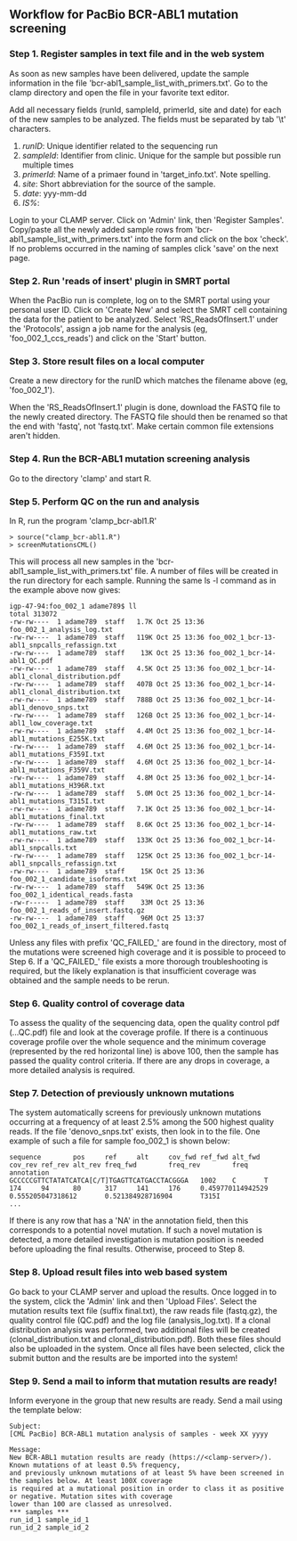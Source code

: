 ## Workflow for PacBio BCR-ABL1 mutation screening

### Step 1. Register samples in text file and in the web system
As soon as new samples have been delivered, update the sample information in the file 'bcr-abl1_sample_list_with_primers.txt'. Go to the clamp directory and open the file in your favorite text editor.

Add all necessary fields (runId, sampleId, primerId, site and date) for each of the new samples to be analyzed. The fields must be separated by tab '\t' characters.
1. _runID_: Unique identifier related to the sequencing run
2. _sampleId_: Identifier from clinic. Unique for the sample but possible run multiple times
3. _primerId_: Name of a primaer found in 'target_info.txt'. Note spelling.
4. _site_: Short abbreviation for the source of the sample.
5. _date_: yyy-mm-dd
6. _IS%_: 

Login to your CLAMP server. Click on 'Admin' link, then 'Register Samples'. Copy/paste all the newly added sample rows from 'bcr-abl1_sample_list_with_primers.txt' into the form and click on the box 'check'. If no problems occurred in the naming of samples click 'save' on the next page.


### Step 2. Run 'reads of insert' plugin in SMRT portal
When the PacBio run is complete, log on to the SMRT portal using your personal user ID. Click on 'Create New' and select the SMRT cell containing the data for the patient to be analyzed. Select 'RS_ReadsOfInsert.1' under the 'Protocols', assign a job name for the analysis (eg, 'foo_002_1_ccs_reads') and click on the 'Start' button. 


### Step 3. Store result files on a local computer
Create a new directory for the runID which matches the filename above (eg, 'foo_002_1').

When the 'RS_ReadsOfInsert.1' plugin is done, download the FASTQ file to the newly created directory. The FASTQ file should then be renamed so that the end with 'fastq', not 'fastq.txt'. Make certain common file extensions aren't hidden.


### Step 4. Run the BCR-ABL1 mutation screening analysis
Go to the directory 'clamp' and start R.

### Step 5. Perform QC on the run and analysis
In R, run the program 'clamp_bcr-abl1.R'
``` 
> source("clamp_bcr-abl1.R")
> screenMutationsCML()
```
This will process all new samples in the 'bcr-abl1_sample_list_with_primers.txt' file. A number of files will be created in the run directory for each sample. Running the same ls -l command as in the example above now gives:
```
igp-47-94:foo_002_1 adame789$ ll
total 313072
-rw-rw----  1 adame789  staff   1.7K Oct 25 13:36 foo_002_1_analysis_log.txt
-rw-rw----  1 adame789  staff   119K Oct 25 13:36 foo_002_1_bcr-13-abl1_snpcalls_refassign.txt
-rw-rw----  1 adame789  staff    13K Oct 25 13:36 foo_002_1_bcr-14-abl1_QC.pdf
-rw-rw----  1 adame789  staff   4.5K Oct 25 13:36 foo_002_1_bcr-14-abl1_clonal_distribution.pdf
-rw-rw----  1 adame789  staff   407B Oct 25 13:36 foo_002_1_bcr-14-abl1_clonal_distribution.txt
-rw-rw----  1 adame789  staff   788B Oct 25 13:36 foo_002_1_bcr-14-abl1_denovo_snps.txt
-rw-rw----  1 adame789  staff   126B Oct 25 13:36 foo_002_1_bcr-14-abl1_low_coverage.txt
-rw-rw----  1 adame789  staff   4.4M Oct 25 13:36 foo_002_1_bcr-14-abl1_mutations_E255K.txt
-rw-rw----  1 adame789  staff   4.6M Oct 25 13:36 foo_002_1_bcr-14-abl1_mutations_F359I.txt
-rw-rw----  1 adame789  staff   4.6M Oct 25 13:36 foo_002_1_bcr-14-abl1_mutations_F359V.txt
-rw-rw----  1 adame789  staff   4.8M Oct 25 13:36 foo_002_1_bcr-14-abl1_mutations_H396R.txt
-rw-rw----  1 adame789  staff   5.0M Oct 25 13:36 foo_002_1_bcr-14-abl1_mutations_T315I.txt
-rw-rw----  1 adame789  staff   7.1K Oct 25 13:36 foo_002_1_bcr-14-abl1_mutations_final.txt
-rw-rw----  1 adame789  staff   8.6K Oct 25 13:36 foo_002_1_bcr-14-abl1_mutations_raw.txt
-rw-rw----  1 adame789  staff   133K Oct 25 13:36 foo_002_1_bcr-14-abl1_snpcalls.txt
-rw-rw----  1 adame789  staff   125K Oct 25 13:36 foo_002_1_bcr-14-abl1_snpcalls_refassign.txt
-rw-rw----  1 adame789  staff    15K Oct 25 13:36 foo_002_1_candidate_isoforms.txt
-rw-rw----  1 adame789  staff   549K Oct 25 13:36 foo_002_1_identical_reads.fasta
-rw-r-----  1 adame789  staff    33M Oct 25 13:36 foo_002_1_reads_of_insert.fastq.gz
-rw-rw----  1 adame789  staff    96M Oct 25 13:37 foo_002_1_reads_of_insert_filtered.fastq
```
Unless any files with prefix 'QC_FAILED_' are found in the directory, most of the mutations were screened high coverage and it is possible to proceed to Step 6. If a 'QC_FAILED_' file exists a more thorough troubleshooting is required, but the likely explanation is that insufficient coverage was obtained and the sample needs to be rerun.

### Step 6. Quality control of coverage data
To assess the quality of the sequencing data, open the quality control pdf (...QC.pdf) file and look at the coverage profile. If there is a continuous coverage profile over the whole sequence and the minimum coverage (represented by the red horizontal line) is above 100, then the sample has passed the quality control criteria. If there are any drops in coverage, a more detailed analysis is required.

### Step 7. Detection of previously unknown mutations
The system automatically screens for previously unknown mutations occurring at a frequency of at least 2.5% among the 500 highest quality reads. If the file 'denovo_snps.txt' exists, then look in to the file. One example of such a file for sample foo_002_1 is shown below:
```
sequence        pos     ref     alt     cov_fwd ref_fwd alt_fwd cov_rev ref_rev alt_rev freq_fwd        freq_rev        freq    annotation
GCCCCCGTTCTATATCATCA[C/T]TGAGTTCATGACCTACGGGA   1002    C       T       174     94      80      317     141     176     0.459770114942529       0.555205047318612       0.521384928716904       T315I
...
```
If there is any row that has a 'NA' in the annotation field, then this corresponds to a potential novel mutation. If such a novel mutation is detected, a more detailed investigation is mutation position is needed before uploading the final results. Otherwise, proceed to Step 8.

### Step 8. Upload result files into web based system
Go back to your CLAMP server and upload the results. Once logged in to the system, click the 'Admin' link and then 'Upload Files'. Select the mutation results text file (suffix final.txt), the raw reads file (fastq.gz), the quality control file (QC.pdf) and the log file (analysis_log.txt). If a clonal distribution analysis was performed, two additional files will be created (clonal_distribution.txt and clonal_distribution.pdf). Both these files should also be uploaded in the system. Once all files have been selected, click the submit button and the results are be imported into the system!

### Step 9. Send a mail to inform that mutation results are ready! 
Inform everyone in the group that new results are ready. Send a mail using the template below:
```
Subject: 
[CML PacBio] BCR-ABL1 mutation analysis of samples - week XX yyyy
```
```
Message: 
New BCR-ABL1 mutation results are ready (https://<clamp-server>/). Known mutations of at least 0.5% frequency, 
and previously unknown mutations of at least 5% have been screened in the samples below. At least 100X coverage
is required at a mutational position in order to class it as positive or negative. Mutation sites with coverage
lower than 100 are classed as unresolved.
*** samples ***
run_id_1 sample_id_1
run_id_2 sample_id_2
```
